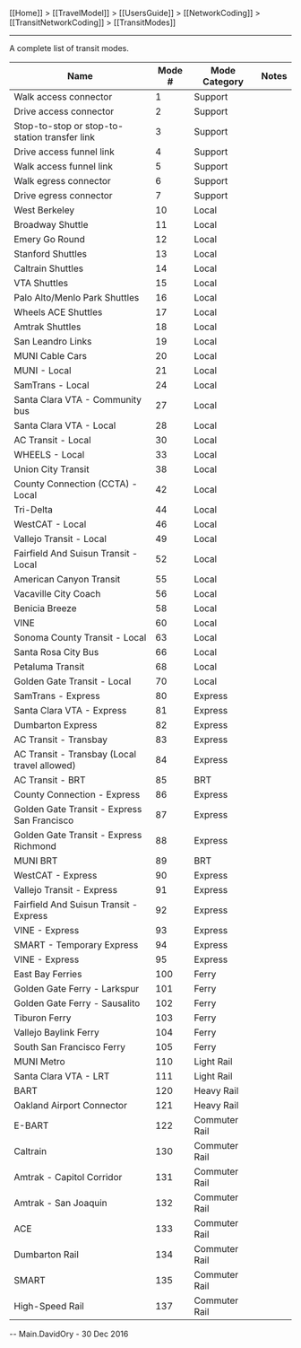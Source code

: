 [[Home]] > [[TravelModel]] > [[UsersGuide]] > [[NetworkCoding]] > [[TransitNetworkCoding]] > [[TransitModes]]

---

A complete list of transit modes.

| Name | Mode # | Mode Category | Notes |
|------|--------|---------------|-------|
| Walk access connector | 1 | Support |   |
| Drive access connector | 2 | Support |   |
| Stop-to-stop or stop-to-station transfer link | 3 | Support |   |
| Drive access funnel link | 4 | Support |   |
| Walk access funnel link | 5 | Support |   |
| Walk egress connector | 6 | Support |   |
| Drive egress connector | 7 | Support |   |
| West Berkeley | 10 | Local |   |
| Broadway Shuttle | 11 | Local |   |
| Emery Go Round | 12 | Local |   |
| Stanford Shuttles | 13 | Local |   |
| Caltrain Shuttles | 14 | Local |   |
| VTA Shuttles | 15 | Local |   |
| Palo Alto/Menlo Park Shuttles | 16 | Local |   |
| Wheels ACE Shuttles | 17 | Local |   |
| Amtrak Shuttles | 18 | Local |   |
| San Leandro Links | 19 | Local |   |
| MUNI Cable Cars | 20 | Local |   |
| MUNI - Local | 21 | Local |   |
| SamTrans - Local | 24 | Local |   |
| Santa Clara VTA - Community bus | 27 | Local |   |
| Santa Clara VTA - Local | 28 | Local |   |
| AC Transit - Local | 30 | Local |   |
| WHEELS - Local | 33 | Local |   |
| Union City Transit | 38 | Local |   |
| County Connection (CCTA) - Local | 42 | Local |   |
| Tri-Delta | 44 | Local |   |
| WestCAT - Local | 46 | Local |   |
| Vallejo Transit - Local | 49 | Local |   |
| Fairfield And Suisun Transit - Local | 52 | Local |   |
| American Canyon Transit | 55 | Local |   |
| Vacaville City Coach | 56 | Local |   |
| Benicia Breeze | 58 | Local |   |
| VINE | 60 | Local |   |
| Sonoma County Transit - Local | 63 | Local |   |
| Santa Rosa City Bus | 66 | Local |   |
| Petaluma Transit | 68 | Local |   |
| Golden Gate Transit - Local | 70 | Local |   |
| SamTrans - Express | 80 | Express |   |
| Santa Clara VTA - Express | 81 | Express |   |
| Dumbarton Express | 82 | Express |   |
| AC Transit - Transbay | 83 | Express |   |
| AC Transit - Transbay (Local travel allowed) | 84 | Express |   |
| AC Transit - BRT      | 85 | BRT     |   |
| County Connection - Express | 86 | Express |   |
| Golden Gate Transit - Express San Francisco | 87 | Express |   |
| Golden Gate Transit - Express Richmond | 88 | Express |   |
| MUNI BRT      | 89 | BRT     |   |
| WestCAT - Express | 90 | Express |   |
| Vallejo Transit - Express | 91 | Express |   |
| Fairfield And Suisun Transit - Express | 92 | Express |   |
| VINE - Express | 93 | Express |   |
| SMART - Temporary Express | 94 | Express |
| VINE - Express | 95 | Express |   |
| East Bay Ferries | 100 | Ferry |   |
| Golden Gate Ferry - Larkspur | 101 | Ferry |   |
| Golden Gate Ferry - Sausalito | 102 | Ferry |   |
| Tiburon Ferry | 103 | Ferry |   |
| Vallejo Baylink Ferry | 104 | Ferry |   |
| South San Francisco Ferry | 105 | Ferry |   |
| MUNI Metro | 110 | Light Rail |   |
| Santa Clara VTA - LRT | 111 | Light Rail |   |
| BART | 120 | Heavy Rail |   |
| Oakland Airport Connector | 121 | Heavy Rail |   |
| E-BART | 122 | Commuter Rail |   |
| Caltrain | 130 | Commuter Rail |   |
| Amtrak - Capitol Corridor | 131 | Commuter Rail |   |
| Amtrak - San Joaquin | 132 | Commuter Rail |   |
| ACE | 133 | Commuter Rail |   |
| Dumbarton Rail | 134 | Commuter Rail |   |
| SMART | 135 | Commuter Rail |   |
| High-Speed Rail | 137 | Commuter Rail |   |

-- Main.DavidOry - 30 Dec 2016